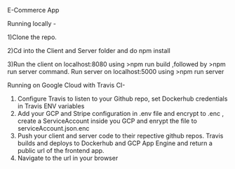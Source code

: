 E-Commerce App

Running locally - 

1)Clone the repo. 

2)Cd into the Client and Server folder and do npm install 

3)Run the client on localhost:8080 using >npm run build ,followed by >npm run server command. Run server on localhost:5000 using >npm run server 

Running on Google Cloud with Travis CI-
1) Configure Travis to listen to your Github repo, set Dockerhub credentials in Travis ENV variables
2) Add your GCP and Stripe configuration  in .env file and encrypt to .enc , create a ServiceAccount inside you GCP and enrypt the file to serviceAccount.json.enc 
3) Push your client and server code to their repective github repos. Travis builds and deploys to Dockerhub and GCP App Engine and return a public url of the frontend app.
4) Navigate to the url in your browser

